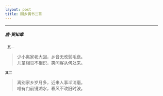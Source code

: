 ```yaml
---
layout: post
title: 回乡偶书二首
---
```

-----
#####  唐·贺知章

` 其一`
> 少小离家老大回，乡音无改鬓毛衰。  
> 儿童相见不相识，笑问客从何处来。

`其二`  
> 离别家乡岁月多，近来人事半消磨。  
> 唯有门前镜湖水，春风不改旧时波。
